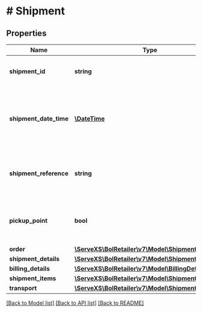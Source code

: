 # # Shipment

## Properties

Name | Type | Description | Notes
------------ | ------------- | ------------- | -------------
**shipment_id** | **string** | A unique identifier for this shipment. | [optional]
**shipment_date_time** | [**\DateTime**](\DateTime.md) | The date and time in ISO 8601 format when the order item was shipped. | [optional]
**shipment_reference** | **string** | Reference supplied by the user when this item was shipped. | [optional]
**pickup_point** | **bool** | Indicates whether this order is shipped to a Pick Up Point. | [optional]
**order** | [**\ServeXS\BolRetailer\v7\Model\ShipmentOrder**](ShipmentOrder.md) |  |
**shipment_details** | [**\ServeXS\BolRetailer\v7\Model\ShipmentDetails**](ShipmentDetails.md) |  | [optional]
**billing_details** | [**\ServeXS\BolRetailer\v7\Model\BillingDetails**](BillingDetails.md) |  | [optional]
**shipment_items** | [**\ServeXS\BolRetailer\v7\Model\ShipmentItem[]**](ShipmentItem.md) |  |
**transport** | [**\ServeXS\BolRetailer\v7\Model\ShipmentTransport**](ShipmentTransport.md) |  | [optional]

[[Back to Model list]](../../README.md#models) [[Back to API list]](../../README.md#endpoints) [[Back to README]](../../README.md)

